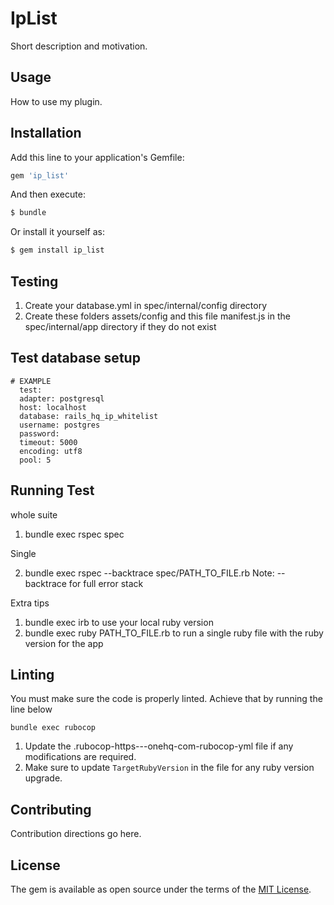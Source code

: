 # IpList
Short description and motivation.

## Usage
How to use my plugin.

## Installation
Add this line to your application's Gemfile:

```ruby
gem 'ip_list'
```

And then execute:
```bash
$ bundle
```

Or install it yourself as:
```bash
$ gem install ip_list
```

## Testing

1. Create your database.yml in spec/internal/config directory
2. Create these folders assets/config and this file manifest.js in the spec/internal/app directory if they do not exist

## Test database setup
```
# EXAMPLE
  test:
  adapter: postgresql
  host: localhost
  database: rails_hq_ip_whitelist
  username: postgres
  password:
  timeout: 5000
  encoding: utf8
  pool: 5
 ```

## Running Test

whole suite

1. bundle exec rspec spec

Single

2. bundle exec rspec --backtrace spec/PATH_TO_FILE.rb Note: --backtrace for full error stack

Extra tips

1. bundle exec irb to use your local ruby version
2. bundle exec ruby PATH_TO_FILE.rb to run a single ruby file with the ruby version for the app


## Linting

You must make sure the code is properly linted. Achieve that by running the line below

`bundle exec rubocop
`

1. Update the .rubocop-https---onehq-com-rubocop-yml file if any modifications are required.
2. Make sure to update `TargetRubyVersion` in the file for any ruby version upgrade.

## Contributing
Contribution directions go here.

## License
The gem is available as open source under the terms of the [MIT License](http://opensource.org/licenses/MIT).
